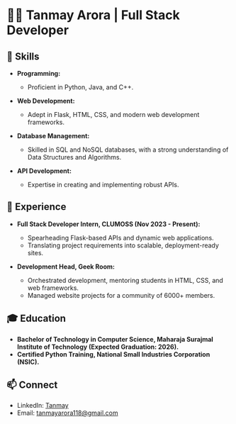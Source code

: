 # 👨‍💻 Tanmay Arora | Full Stack Developer

## 🚀 Skills

- **Programming:**
  - Proficient in Python, Java, and C++.

- **Web Development:**
  - Adept in Flask, HTML, CSS, and modern web development frameworks.

- **Database Management:**
  - Skilled in SQL and NoSQL databases, with a strong understanding of Data Structures and Algorithms.

- **API Development:**
  - Expertise in creating and implementing robust APIs.

## 🚀 Experience

- **Full Stack Developer Intern, CLUMOSS (Nov 2023 - Present):**
  - Spearheading Flask-based APIs and dynamic web applications.
  - Translating project requirements into scalable, deployment-ready sites.

- **Development Head, Geek Room:**
  - Orchestrated development, mentoring students in HTML, CSS, and web frameworks.
  - Managed website projects for a community of 6000+ members.

## 🎓 Education

- **Bachelor of Technology in Computer Science, Maharaja Surajmal Institute of Technology (Expected Graduation: 2026).**
- **Certified Python Training, National Small Industries Corporation (NSIC).**

## 📫 Connect

- LinkedIn: [Tanmay](https://www.linkedin.com/in/tanmaycode1/)
- Email: tanmayarora118@gmail.com
